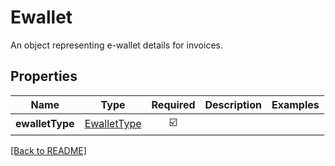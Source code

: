 # Ewallet

An object representing e-wallet details for invoices.

## Properties

| Name | Type | Required | Description | Examples |
|------------|:-------------:|:-------------:|-------------|:-------------:|
| **ewalletType** |[EwalletType](EwalletType.md) | ☑️ |  | | |



[[Back to README]](../../README.md)